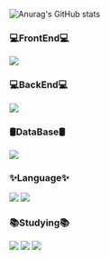 ![Anurag's GitHub stats](https://github-readme-stats.vercel.app/api?username=ChangWook&show_icons=true&theme=ambient_gradient)


<h3>💻FrontEnd💻</h3>
<div>
<img src="https://img.shields.io/badge/Flutter-02569B.svg?style=for-the-badge&logo=flutter&logoColor=white"/>
</div>

<h3>💻BackEnd💻</h3>
<div>
<img src="https://img.shields.io/badge/SpringBoot-6DB33F.svg?style=for-the-badge&logo=springboot&logoColor=white"/>
</div>

<h3>🛢️DataBase🛢️</h3>
<div>
<img src="https://img.shields.io/badge/MySQL-4479A1.svg?style=for-the-badge&logo=mysql&logoColor=white"/>
</div>


<h3>✨Language✨</h3>
<div>
<img src="https://img.shields.io/badge/Python-3776AB.svg?style=for-the-badge&logo=python&logoColor=white"/>
<img src="https://img.shields.io/badge/Java-000000.svg?style=for-the-badge&logo=openjdk&logoColor=white"/>
</div>

<h3>📚Studying📚</h3>
<div>
<img src="https://img.shields.io/badge/React-61DAFB.svg?style=for-the-badge&logo=react&logoColor=white"/>
<img src="https://img.shields.io/badge/ReactNative-61DAFB.svg?style=for-the-badge&logo=react&logoColor=white"/>
<img src="https://img.shields.io/badge/Nodedotjs-5FA04E.svg?style=for-the-badge&logo=nodedotjs&logoColor=white"/>
</div>
